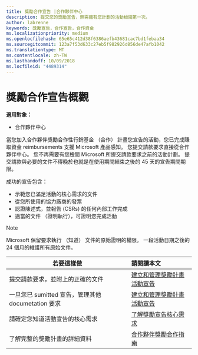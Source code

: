 ```yaml
---
title: 獎勵合作宣告 |合作夥伴中心
description: 提交您的獎勵宣告，無需擁有您計劃的活動檢閱第一次。
author: labrenne
keywords: 獎勵宣告，合作宣告，合作資金
ms.localizationpriority: medium
ms.openlocfilehash: 65e65c412d38f6386aefb43681cac7bd1febaa34
ms.sourcegitcommit: 123a7f53d633c27eb5f982926d856de47afb1042
ms.translationtype: MT
ms.contentlocale: zh-TW
ms.lasthandoff: 10/09/2018
ms.locfileid: "4489314"
---
```

# <a name="incentives-co-op-claims-overview"></a>獎勵合作宣告概觀

**適用對象：**

- 合作夥伴中心

當您加入合作夥伴獎勵合作性行銷基金 （合作） 計畫您宣告的活動，您已完成賺取資金 reimbursements 支援 Microsoft 產品感知。 您提交請款要求直接從合作夥伴中心。 您不再需要有您檢閱 Microsoft 所提交請款要求之前的活動計劃。 提交請款與必要的文件不得晚於也就是在使用期間結束之後的 45 天的宣告期間期限。 

成功的宣告包含：

- 示範您已滿足活動的核心需求的文件
- 從您所使用的協力廠商的發票
- 認證陳述式，並報告 (CSRs) 的任何內部工作完成
- 適當的文件 （證明執行），可證明您完成活動 

>[!NOTE]
>Microsoft 保留要求執行 （知道） 文件的原始證明的權限。 一段活動日期之後的 24 個月的維護所有原始文件。 

|**若要這樣做**   |**請閱讀本文**   |
|-----------------|:--------------------------------------|
|提交請款要求，並附上的正確的文件|[建立和管理獎勵計畫活動宣告](create-incentives-claims.md)|
|一旦您已 sumitted 宣告，管理其他 documetation 要求|[建立和管理獎勵計畫活動宣告](create-incentives-claims.md)  |
|請確定您知道活動宣告的核心需求|[了解獎勵宣告核心需求](core-requirements.md)   |
|了解完整的獎勵計畫的詳細資料|[合作夥伴獎勵合作指南](https://assets.microsoft.com/coop-guidebook.pdf)
                                                                                 
                                   